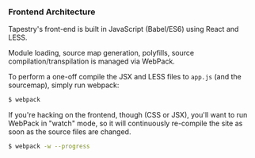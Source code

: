 ### Frontend Architecture

Tapestry's front-end is built in JavaScript (Babel/ES6) using React and LESS.

Module loading, source map generation, polyfills, source compilation/transpilation is managed via WebPack.

To perform a one-off compile the JSX and LESS files to `app.js` (and the sourcemap), simply run webpack:

```sh
$ webpack
```

If you're hacking on the frontend, though (CSS or JSX), you'll want to run WebPack in "watch" mode, so it will continuously re-compile the site as soon as the source files are changed.

```sh
$ webpack -w --progress
```
